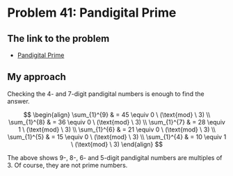 # Problem 41: Pandigital Prime

## The link to the problem

- [Pandigital Prime](https://projecteuler.net/problem=41)

## My approach

Checking the 4- and 7-digit pandigital numbers is enough to find the answer.

$$
\begin{align}
\sum_{1}^{9} & = 45 \equiv 0 \ (\text{mod} \ 3) \\
\sum_{1}^{8} & = 36 \equiv 0 \ (\text{mod} \ 3) \\
\sum_{1}^{7} & = 28 \equiv 1 \ (\text{mod} \ 3) \\
\sum_{1}^{6} & = 21 \equiv 0 \ (\text{mod} \ 3) \\
\sum_{1}^{5} & = 15 \equiv 0 \ (\text{mod} \ 3) \\
\sum_{1}^{4} & = 10 \equiv 1 \ (\text{mod} \ 3) 
\end{align}
$$

The above shows 9-, 8-, 6- and 5-digit pandigital numbers are multiples of $3$.
Of course, they are not prime numbers.
